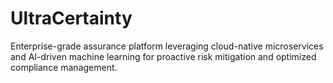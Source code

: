# UltraCertainty
Enterprise-grade assurance platform leveraging cloud-native microservices and AI-driven machine learning for proactive risk mitigation and optimized compliance management.
